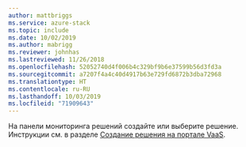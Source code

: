 ```yaml
---
author: mattbriggs
ms.service: azure-stack
ms.topic: include
ms.date: 10/02/2019
ms.author: mabrigg
ms.reviewer: johnhas
ms.lastreviewed: 11/26/2018
ms.openlocfilehash: 52052740d4f006b4c329bf9b6e37599b56d3fd3a
ms.sourcegitcommit: a7207f4a4c40d4917b63e729fd6872b3dba72968
ms.translationtype: HT
ms.contentlocale: ru-RU
ms.lasthandoff: 10/03/2019
ms.locfileid: "71909643"
---
```

На панели мониторинга решений создайте или выберите решение. Инструкции см. в разделе [Создание решения на портале VaaS](../azure-stack-vaas-key-concepts.md#create-a-solution-in-the-vaas-portal).